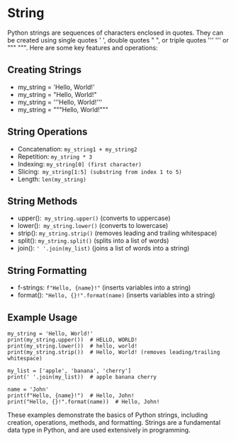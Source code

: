 # String
Python strings are sequences of characters enclosed in quotes. They can be created using single quotes ' ', double quotes " ", or triple quotes ''' ''' or """ """. Here are some key features and operations:

## Creating Strings

- my_string = 'Hello, World!'
- my_string = "Hello, World!"
- my_string = '''Hello, World!'''
- my_string = """Hello, World!"""

## String Operations

- Concatenation: ```my_string1 + my_string2```
- Repetition: ```my_string * 3```
- Indexing: ```my_string[0] (first character)```
- Slicing:``` my_string[1:5] (substring from index 1 to 5)```
- Length: ```len(my_string)```

## String Methods

- upper():``` my_string.upper()``` (converts to uppercase)
- lower():``` my_string.lower()``` (converts to lowercase)
- strip(): ```my_string.strip()``` (removes leading and trailing whitespace)
- split(): ```my_string.split()``` (splits into a list of words)
- join(): ```' '.join(my_list)``` (joins a list of words into a string)

## String Formatting

- f-strings: ```f"Hello, {name}!"``` (inserts variables into a string)
- format(): ```"Hello, {}!".format(name)``` (inserts variables into a string)

## Example Usage

```
my_string = 'Hello, World!'
print(my_string.upper())  # HELLO, WORLD!
print(my_string.lower())  # hello, world!
print(my_string.strip())  # Hello, World! (removes leading/trailing whitespace)

my_list = ['apple', 'banana', 'cherry']
print(' '.join(my_list))  # apple banana cherry

name = 'John'
print(f"Hello, {name}!")  # Hello, John!
print("Hello, {}!".format(name))  # Hello, John!
```

These examples demonstrate the basics of Python strings, including creation, operations, methods, and formatting. Strings are a fundamental data type in Python, and are used extensively in programming.